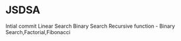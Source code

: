 # JSDSA
Intial commit
Linear Search
Binary Search
Recursive function - Binary Search,Factorial,Fibonacci